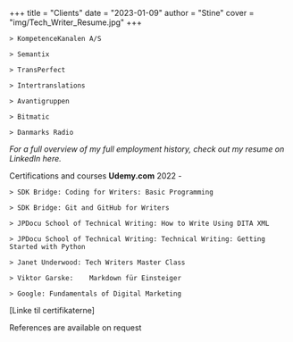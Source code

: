 +++ 
title = "Clients" 
date = "2023-01-09" 
author = "Stine" 
cover = "img/Tech_Writer_Resume.jpg"
+++

    > KompetenceKanalen A/S

    > Semantix 

    > TransPerfect 

    > Intertranslations

    > Avantigruppen

    > Bitmatic

    > Danmarks Radio

*For a full overview of my full employment history, check out my resume on LinkedIn here.*

Certifications and courses
**Udemy.com**
2022 -  

    > SDK Bridge: Coding for Writers: Basic Programming

    > SDK Bridge: Git and GitHub for Writers
    
    > JPDocu School of Technical Writing: How to Write Using DITA XML

    > JPDocu School of Technical Writing: Technical Writing: Getting Started with Python

    > Janet Underwood: Tech Writers Master Class

    > Viktor Garske:	Markdown für Einsteiger	

    > Google: Fundamentals of Digital Marketing	

[Linke til certifikaterne]

References are available on request


